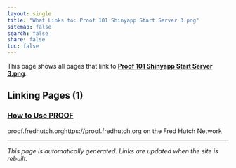 ```yaml
---
layout: single
title: "What Links to: Proof 101 Shinyapp Start Server 3.png"
sitemap: false
search: false
share: false
toc: false
---
```


This page shows all pages that link to **[Proof 101 Shinyapp Start Server 3.png](/datademos/assets/proof_101_shinyapp_start_server_3.png)**.

## Linking Pages (1)

### [How to Use PROOF](/datademos/proof-how-to/)

proof.fredhutch.orghttps://proof.fredhutch.org on the Fred Hutch Network

---


*This page is automatically generated. Links are updated when the site is rebuilt.*
